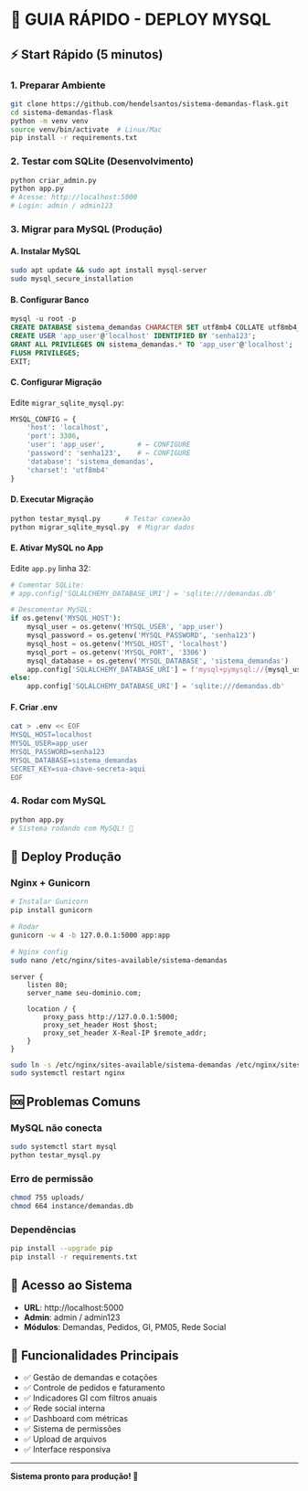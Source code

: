 # 🚀 GUIA RÁPIDO - DEPLOY MYSQL

## ⚡ Start Rápido (5 minutos)

### 1. Preparar Ambiente
```bash
git clone https://github.com/hendelsantos/sistema-demandas-flask.git
cd sistema-demandas-flask
python -m venv venv
source venv/bin/activate  # Linux/Mac
pip install -r requirements.txt
```

### 2. Testar com SQLite (Desenvolvimento)
```bash
python criar_admin.py
python app.py
# Acesse: http://localhost:5000
# Login: admin / admin123
```

### 3. Migrar para MySQL (Produção)

#### A. Instalar MySQL
```bash
sudo apt update && sudo apt install mysql-server
sudo mysql_secure_installation
```

#### B. Configurar Banco
```sql
mysql -u root -p
CREATE DATABASE sistema_demandas CHARACTER SET utf8mb4 COLLATE utf8mb4_unicode_ci;
CREATE USER 'app_user'@'localhost' IDENTIFIED BY 'senha123';
GRANT ALL PRIVILEGES ON sistema_demandas.* TO 'app_user'@'localhost';
FLUSH PRIVILEGES;
EXIT;
```

#### C. Configurar Migração
Edite `migrar_sqlite_mysql.py`:
```python
MYSQL_CONFIG = {
    'host': 'localhost',
    'port': 3306,
    'user': 'app_user',        # ← CONFIGURE
    'password': 'senha123',    # ← CONFIGURE
    'database': 'sistema_demandas',
    'charset': 'utf8mb4'
}
```

#### D. Executar Migração
```bash
python testar_mysql.py      # Testar conexão
python migrar_sqlite_mysql.py  # Migrar dados
```

#### E. Ativar MySQL no App
Edite `app.py` linha 32:
```python
# Comentar SQLite:
# app.config['SQLALCHEMY_DATABASE_URI'] = 'sqlite:///demandas.db'

# Descomentar MySQL:
if os.getenv('MYSQL_HOST'):
    mysql_user = os.getenv('MYSQL_USER', 'app_user')
    mysql_password = os.getenv('MYSQL_PASSWORD', 'senha123')
    mysql_host = os.getenv('MYSQL_HOST', 'localhost')
    mysql_port = os.getenv('MYSQL_PORT', '3306')
    mysql_database = os.getenv('MYSQL_DATABASE', 'sistema_demandas')
    app.config['SQLALCHEMY_DATABASE_URI'] = f'mysql+pymysql://{mysql_user}:{mysql_password}@{mysql_host}:{mysql_port}/{mysql_database}?charset=utf8mb4'
else:
    app.config['SQLALCHEMY_DATABASE_URI'] = 'sqlite:///demandas.db'
```

#### F. Criar .env
```bash
cat > .env << EOF
MYSQL_HOST=localhost
MYSQL_USER=app_user
MYSQL_PASSWORD=senha123
MYSQL_DATABASE=sistema_demandas
SECRET_KEY=sua-chave-secreta-aqui
EOF
```

### 4. Rodar com MySQL
```bash
python app.py
# Sistema rodando com MySQL! 🎉
```

## 🔧 Deploy Produção

### Nginx + Gunicorn
```bash
# Instalar Gunicorn
pip install gunicorn

# Rodar
gunicorn -w 4 -b 127.0.0.1:5000 app:app

# Nginx config
sudo nano /etc/nginx/sites-available/sistema-demandas
```

```nginx
server {
    listen 80;
    server_name seu-dominio.com;
    
    location / {
        proxy_pass http://127.0.0.1:5000;
        proxy_set_header Host $host;
        proxy_set_header X-Real-IP $remote_addr;
    }
}
```

```bash
sudo ln -s /etc/nginx/sites-available/sistema-demandas /etc/nginx/sites-enabled/
sudo systemctl restart nginx
```

## 🆘 Problemas Comuns

### MySQL não conecta
```bash
sudo systemctl start mysql
python testar_mysql.py
```

### Erro de permissão
```bash
chmod 755 uploads/
chmod 664 instance/demandas.db
```

### Dependências
```bash
pip install --upgrade pip
pip install -r requirements.txt
```

## 📱 Acesso ao Sistema

- **URL**: http://localhost:5000
- **Admin**: admin / admin123
- **Módulos**: Demandas, Pedidos, GI, PM05, Rede Social

## 🎯 Funcionalidades Principais

- ✅ Gestão de demandas e cotações
- ✅ Controle de pedidos e faturamento
- ✅ Indicadores GI com filtros anuais
- ✅ Rede social interna
- ✅ Dashboard com métricas
- ✅ Sistema de permissões
- ✅ Upload de arquivos
- ✅ Interface responsiva

---
**Sistema pronto para produção! 🚀**

